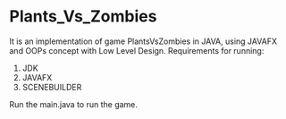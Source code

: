 # Plants_Vs_Zombies
It is an implementation of game PlantsVsZombies in JAVA, using JAVAFX and OOPs concept with Low Level Design. 
Requirements for running:
1) JDK
3) JAVAFX
4) SCENEBUILDER

Run the main.java to run the game. 
